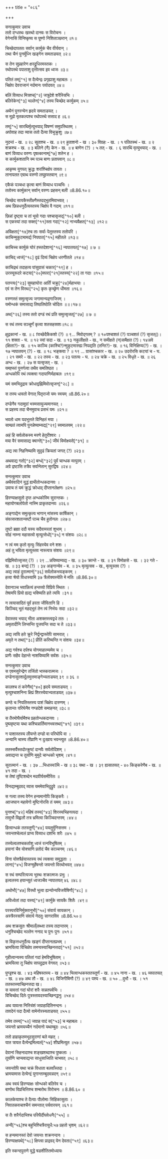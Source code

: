 +++
title = "०८६"

+++

सनत्कुमार उवाच  
ततो दग्धरथः खस्थो दानवः स विरोचनः ।  
वेगेनासिं विनिष्कृष्य स पूष्णो निशिताञ्छरान् ॥१॥

चिच्छेदापततः सर्वान् कार्मुकं चैव वीर्यवान् ।  
तथा चैनं पुनर्मूध्नि खङ्गेन समताडयत् ॥२॥

स तेन सुप्रहारेण क्षरद्रुधिरमस्तकः ।  
रथोपस्थे पपाताशु वृत्तोत्सव इव ध्वजः ॥३॥

पतितं तम्[^१] स दैत्येन्द्रः प्रगृह्याशु महाबलः ।  
चिक्षेप देवराजानं नर्दमानः पयोदवत् ॥४॥

बलिं विव्याध मित्रश्च[^२] जत्रुदेशे शरैस्त्रिभिः ।  
बलिरेकेन[^३] भल्लेन[^४] तस्य चिच्छेद कार्मुकम् ॥५॥

अथैनं पुनरन्येन हृदये समताडयत् ।  
स मूढो मृतकल्पश्च रथोपस्थे ससाद ह ॥६॥

तम्[^५] सारथिर्मृत्युभयाद् विषण्णं समुपस्थितम् ।  
अपोवाह तदा व्यास ततो दैत्या विचुक्रुशुः ॥७॥

नुदन्तं - ख. ॥ २८ सूताश्च - ख. ॥ २९ हुताशनो - ख । ३० विग्रहः - ख. । १ पतितस्थं - ख. ॥ २ शक्रश्च - ख. ॥ ३ बलिने (नै) केन - ख. ॥ ४ बाणेन (?) । ५ तत् - ख. । ६ सारथिं मृत्युभयाद् - ख. ।  
बाणं विव्याध वरुणः पृषत्कानाम्[^७] शतेन ह ।  
स कार्मुकशतानि स्म पञ्च बाणः प्रतापवान् ॥८॥

आकृष्य युगपत् क्रुद्धः शरांश्चिक्षेप तावतः ।  
तानापतत एवाथ वरुणो लघुह्स्तवान् ॥९॥

एकैकं पञ्चधा कृत्वा बाणं विव्याध पञ्चभिः ।  
ततोस्य कार्मुकान् सर्वान् वरुणः प्रहसन् बली ॥8.86.१०॥

चिच्छेद सायकैस्तीक्ष्णैस्तदद्भुतमिवाभवत् ।  
अथ छिन्नधनुर्देत्यस्तस्य चिक्षेप वै गदाम् ॥११॥

छिन्नां दृष्ट्वा च तां भूयो गदाः पश्चासृजद्[^१०] बली ।  
स एकस्यां तदा सक्त[^११]स्ता गदा[^१२] नाभ्यवैक्षत[^१३] ॥१२॥

अविक्षता[^१४]श्च ताः सर्वाः पेतुस्तस्य ततोपरि ।  
काचिन्मुकुटमामर्द्य निपपात[^१५] महीतले ॥१३॥

काचिच्च कार्मुकं घोरं ह्स्तदेशान्[^१६] न्यपातयत्[^१७] ॥ ७ ॥

काचिद् ध्वजं[^१८] दृढं दिव्यं चिक्षेप धरणीतले ॥१४॥

काचिद्रथं तदाहत्य पांसुग्रासं चकार[^१९] ह ।  
उरस्यूरूदरे कटया[^२०]मपरा[^२१]स्तस्य[^२२] ता गदाः ॥१५॥

पतन्त्यः[^२३] सुमहाघोरा आर्तिं चक्रु[^२४]र्महाभयाः ।  
एवं स तेन विरथः[^२५] कृतः कृच्छ्रेण धीमता ॥१६॥

वरुणस्तं समुत्सृज्य जगामान्यद्रणाजिरम् ।  
यमोन्धकं समासाद्य तिष्ठतिष्ठेति चोदितः ॥॥।१७॥

अथ[^२६] तस्य ततो दण्डं रथं प्रति समुत्सृजत्[^२७] ॥ ७ ॥

स रथं तस्य सञ्चूर्णं कृत्वा शतसहस्रशः॥१८॥

क्षुद्रकानां - ख. ॥ ८ fवच्छेदैकैकशो (?) ॥ ९... मिवोद्गतम् ? ॥ १०पश्चाशतं (?) पञ्चशतं (?) सृजत्()। ११ शक्ता - घ. ॥ १२ स्वां सदा - ख. ॥ १३ नकुलीक्षते - ख., न समीक्षते (न)समैक्षत (?)। १४अवे (क्षिता?)- ख. ॥ १५ काञ्चि (काश्चि?)न्मुकुटमारुह्य निपद्यति (तन्ति?)- ख. ॥ १६ विनिक्षिप्य(?) - ख. । १७ न्यपातयन् (?) - ख. ॥ १८ भङ्क्त्वा ? ॥ १९ ... ग्रासांश्चकार - ख. ॥ २० उदरोरसि कटयां च - घ. । २१ समरे - ख. ॥ २२ तस्य - ख. ॥ २३ पतत्यः - घ. ॥ २४ चक्रे - ख. ॥ २५ विधृते - ख. ॥ २६ अन्ध - ख. । २७ स यत्सृजत् - ख. ।  
यमह्स्तं पुनर्गत्वा तथैव समतिष्ठत ।  
अन्धकोपि रथं त्यक्त्वा गदापाणिर्महाबलः ॥१९॥

यमं समभिदुद्राव क्रोधाद्वह्निमिवोत्सृजन्[^२८] ॥

स तस्य धावतो वेगात् पितृराजो यमः स्वयम् ॥8.86.२०॥

दण्डेनैव गदामुग्रां भस्मसायुज्यमानयत् ।  
स प्रहस्य तदा चैनमुवाच प्रसभं यमः ॥२१॥

भवतो धाम यदभूत्तते विनिहतं मया ।  
साम्प्रतं त्वामपि पुनन्नेष्याम्यद्य[^२९] स्वमालयम् ।२२॥

अहं हि सर्वलोकस्य मरणे हेतुरीश्वरः ।  
मया वैरं समासाद्य क्वान्ते[^३०] जीवं विमोक्ष्यसे[^३१] ॥

अद्य त्वा निहनिष्यामि सुदृढं क्रियतां जगत् (?) ॥२३॥

अथवाद्य गतो[^३२] बन्धं[^३२] पूर्वं चान्धक मत्पुरम् ।  
अग्रे द्रष्टासि तत्रैव सर्वानेतान् सुरद्विषः ॥२४॥

सनत्कुमार उवाच  
अथैवंवादिनं युद्धं ह्यभीतोन्धकदानवः ।  
उवाच तं यमं क्रुद्धं क्रोधाद् दीप्तानलेक्षणः ॥२५॥

हिरण्याक्षसुतो दृप्त अन्धकोस्मि सुरान्तकः ।  
महायोगबलोपेतो नास्मि प्राकृतदानवः ॥२६॥

अङ्गाद्येन समुत्कृत्य भागान् मांसस्य कार्षिकान् ।  
संवत्सरशतान्यष्टौ पञ्च चैव हुतोनलः ॥२७॥

तुष्टो ब्रह्मा ददौ यस्य सदैवामरतां शुभाम् ।  
सोहं नाम्ना महासत्वो मृत्यूत्सेधो[^३५] न संशयः ॥२८॥

न त्वं मम कृतो मृत्युः सिंहस्येव वने शशः ।  
अहं तु भविता मृत्युस्तव नास्त्यत्र संशयः ॥२९॥

वह्निमिवोत्सृजत् (?) । २९ ...न्नयिष्याम्यद्य - ख. ॥ ३० क्रान्ते - ख. ॥ ३१ विमोक्षसे - ख. । ३२ गते - ख. ॥ ३३ बन्द्यं (?) । ३४ अङ्गान्येव - ब. ॥ ३५ मृत्युत्सव - ख., मृत्युस्तव (?) ।  
अद्य त्वाहं दुरात्मानं[^३६] सर्वलोकभयङ्करम् ।  
हत्वा श्रेयो विधास्यामि ३७ त्रैलोक्यस्येति मे मतिः ॥8.86.३०॥

देवानाञ्च भवान्नित्यं हन्तव्यो विप्रिये स्थितः ।  
तेषामपि प्रियो ह्यद्य भविष्यति हते त्ययि ।३१॥

न त्वयासादितं पूर्वं हरता जीवितानि हि ।  
किञ्चिद् भूतं महद्भूतं तेन त्वं निर्भयः सदा ॥३२॥

देवास्तव भयाद् भीता अशक्तस्त्वद्वधे ततः ।  
अमृतादीनि लिप्सन्ति पूजयन्ति सदा च ते ॥३३॥

अद्य त्वयि हते क्रूरे निर्द्वन्द्वास्तेपि सामरात् ।  
अमृते न तथा[^३८] प्रीतिं करिष्यन्ति न संशयः ॥३४॥

अद्य गर्वश्च दर्पश्च योगमाहात्म्यमेव च ।  
प्राणैः सहैव देहान्ते नाशयिष्यामि सर्वशः ॥३५॥

सनत्कुमार उवाच  
स एवमसुरेन्द्रेण तर्जितो भास्करात्मजः ।  
दण्डेनासुरशार्दूलमुत्तमाङ्गेभ्यताडयत् ३९ ॥ ३६ ॥

कालश्च तं करेणैव[^४०] हृदये समताडयत् ।  
मृत्युश्चाशनिना क्षिप्रं शिरस्येवाभ्यताडयत् ॥३७॥

कण्ठे च नियतिस्तस्य पाशं चिक्षेप दारुणम् ।  
कृतान्तः परिघेनैव गण्डदेशे समाहनत् ॥३८॥

स तैरमोघैर्यामैश्च प्रहतोन्धकदानवः ।  
पुष्पवृष्टया यथा कश्चिन्नार्तिमानभवत्तथा[^४१] ॥३९॥

न पाशास्तस्य लीयन्ते दण्डो वा परिघोपि वा ।  
अन्यानि चास्य तीव्राणि न दुःखाय भवन्त्युत ॥8.86.४०॥

ततस्सर्वैस्तदोत्क्रुष्टं दानवैः सर्वतोदिशम् ।  
अवाद्यन्त च तूर्याणि मुमुदे चान्धको भृशम् ।४१॥

सुरात्मानं - ख. । ३७ ...भिधास्य1मि - ख ॥ ३८ यथा - ख । ३९ ह्यसातयत् - ४० किङ्करेणैब - ख. ॥ ४१ तदा - ख. ।  
स तेषां तुष्टिशब्देन मदवीर्यसमीरितः ॥

विनद्याम्बुदवद् व्यास यममेवाभिदुद्रुवे ॥४२॥

स गत्वा तस्य वेगेन हन्यमानोपि किङ्करैः ।  
आाजघान महावेगो मुष्टिनोरसि तं यमम् ॥४३॥

पुनश्च[^४२] महिषं तस्य[^४३] शिरस्यभिहनत्पदा ।  
तावुभौ विह्वलौ तत्र भ्रमित्वा किञ्चिदन्तरम् ।४४॥

हित्वान्धकं ततस्तूर्णं[^४४] ययतुर्मुनिसत्तम ।  
जयन्तश्चेल्वलं प्राप्य विव्याध दशभिः शरैः ॥४५ ॥

तस्येल्वलश्चकर्ताशु ध्वजं रत्नविभूषितम् ।  
हयानां चैव योक्त्राणि प्रतोदं चैव काञ्चनम् ।४६॥

विना योक्त्रैर्हयास्तस्य रथं त्यक्त्वा समुद्धताः ।  
लाना[^४५] विजग्मुर्हेषन्तो जयन्तो विरथोभवत् ॥४७॥

स रथं सम्परित्यज्य भूस्थः शक्रात्मजः प्रभुः ।  
इल्वलस्य हयान्सूतं ध्वजञ्चैव न्यपातयत् ४६ ॥४८॥

अथोभौ[^४७] विरथौ भूत्वा ह्यन्योन्यविजयैषिणौ[^४८] ॥

अविध्येतां तदा यस्य[^४९] कार्मुके सायकैः शितैः ।४९॥

परस्परविनिर्मुक्तानुभौ[^५०] संवार्य सायकान् ।  
अस्त्रैरस्त्राणि संवार्य नेदतुः सागराविव ॥8.86.५०॥

अथ शक्रसुतः श्रीमाल्ँलब्ध्वा तस्य तदान्तरम् ।  
धनुश्चिच्छेद भल्लेन ननाद च पुनः पुनः ॥५१॥

स विकृत्तधनुर्दैत्यः खङ्गं दीप्तानलप्रभम् ।  
भ्रामयित्वा विचिक्षेप तमप्यस्याच्छिनत्तदा[^५१] ॥५२॥

गृहीत्वान्यस्य पतितां गदां हेमविभूषिताम् ।  
भ्रामयित्वा तु चिक्षेप सापदुद्राव वेगवत् ॥५३॥

पुण्ड्रश्च ख. । ४३ महिषस्तस्य - ख ॥ ४४ भित्वान्धकस्ततस्तूर्णं - ख. ॥ ४५ नाना - ख. । ४६ व्यपातयत् - ख. ॥ ४७ अथ तौ - ख. ॥ ४८ विजिगीषिणौ (?) ॥ ४९ पश्य - ख. ॥ ५० ...वुभौ - ख. । ५१ ततस्तस्याच्छिनत्तदा ख।  
स यावत्तां गदां घोरां शरैः सन्नतपर्वभिः ।  
विचिच्छेद दितेः पुत्रस्तावदस्याच्छिनद्धनुः ॥५४॥

अथ यावत्स निस्त्रिंशं जग्राहादितिनन्दनः ।  
तावदेनं पदा दैत्यो वामेनोरस्यताडयत् ॥५५॥

तमेव तस्य[^५२] जग्राह पादं स[^५३] च महाबलः ।  
जयन्तो भ्रामयच्चैनं नर्दमानो यथाम्बुदः ॥५६॥

ततो हाहाकृतमभूदसुराणां बले महत् ।  
यात त्रायत दैत्येन्द्रमिल्वलं[^५४] शीघ्रमित्युत ॥५७॥

देवानां सिहनादाश्च शङ्खशब्दाश्च पुष्कलाः ।  
तूर्याणि चाप्यवाद्यन्त साधुसाध्विति चाभवत् ॥५८॥

जयन्तोपि यथा चक्रं विधाता बलवाँस्तदा ।  
भ्रामयामास देत्येन्द्रं युगान्ताम्बुदवन्नदन् ॥५९॥

अथ स्वयं हिरण्याक्षः सोन्धको बलिरेव च ।  
बाणोथ विप्रचित्तिश्च शम्बरोथ विरोचनः ॥ 8.86.६० ॥

कालकेयाश्च ते दैत्याः पौलोमाः सिंहिकासुताः ।  
निवातकवचाश्चैनं समन्तात् पर्यवारयन् ॥६१॥

स तैः शरैर्गदाभिश्च परिघैर्दीघवेधनैः[^५५] ॥

अन्यै[^५६]श्च बहुभिश्चित्रैरायुधै:५७ प्रहतो भृशम् ॥६२॥

स हन्यमानस्तं देवो जयन्तः शक्रनन्दनः ।  
हिरण्याक्षपथे[^५८] क्षिप्त्वा प्राद्रवद् येन देवताः[^५९] ॥६३॥

इति स्कन्दपुराणे युद्धे षडशीतितमोध्यायः  
